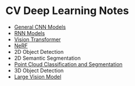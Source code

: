 # CV Deep Learning Notes
- [General CNN Models](https://github.com/jimazeyu/deep_learning_notes/tree/main/general_cnn)
- [RNN Models](https://github.com/jimazeyu/deep_learning_notes/tree/main/rnn)
- [Vision Transformer](https://github.com/jimazeyu/deep_learning_notes/tree/main/vision_transformer)
- [NeRF](https://github.com/jimazeyu/deep_learning_notes/tree/main/nerf)
- 2D Object Detection
- 2D Semantic Segmentation
- [Point Cloud Classification and Segmentation](https://github.com/jimazeyu/deep_learning_notes/tree/main/general_pointcloud)
- 3D Object Detection
- [Large Vision Model](https://github.com/jimazeyu/deep_learning_notes/tree/main/LVM)
